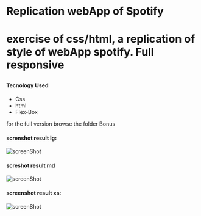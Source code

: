 <h1>Replication webApp of Spotify<h1>
  <p>exercise of css/html, a replication of style of webApp spotify. Full responsive</p>
  <h4>Tecnology Used</h4>
  <ul>
    <li>Css</li>
    <li>html</li>
    <li>Flex-Box</li>
  </ul>
  <p>for the full version browse the folder Bonus</p>
  <h4>screnshot result lg:</h4>
  <img src="https://drive.google.com/uc?export=view&id=1TtewoZJaAzl4NMqmhkOweP57vPPhPQX0" alt="screenShot" >
  <h4>screshot result md</h4>
   <img src="https://drive.google.com/uc?export=view&id=1CfGMmVQCu8XC5QGY4ved-RDQ37uUG1Sz" alt="screenShot" >
  <h4>screenshot result xs:</h4>
    <img src="https://drive.google.com/uc?export=view&id=1HAw1mj3N7ga7BJFsSFWIv32DzXy9Vv5t" alt="screenShot" >
